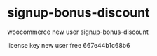 # signup-bonus-discount
woocommerce new user signup-bonus-discount

license key new user free 667e44b1c68b6
